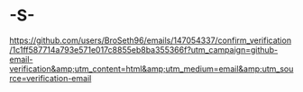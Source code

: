 # -S-
https://github.com/users/BroSeth96/emails/147054337/confirm_verification/1c1ff587714a793e571e017c8855eb8ba355366f?utm_campaign=github-email-verification&amp;utm_content=html&amp;utm_medium=email&amp;utm_source=verification-email
